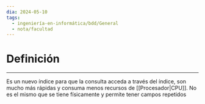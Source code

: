 ```yaml
---
dia: 2024-05-10
tags:
  - ingeniería-en-informática/bdd/General
  - nota/facultad
---
```

# Definición
---
Es un nuevo índice para que la consulta acceda a través del índice, son mucho más rápidas y consuma menos recursos de [[Procesador|CPU]]. No es el mismo que se tiene físicamente y permite tener campos repetidos